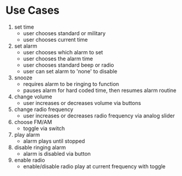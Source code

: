 # Use Cases

1. set time
    * user chooses standard or military
    * user chooses current time
1. set alarm
    * user chooses which alarm to set
    * user chooses the alarm time
    * user chooses standard beep or radio
    * user can set alarm to 'none' to disable
1. snooze
    * requires alarm to be ringing to function
    * pauses alarm for hard coded time, then resumes alarm routine
1. change volume
    * user increases or decreases volume via buttons
1. change radio frequency
    * user increases or decreases radio frequency via analog slider
1. choose FM/AM
    * toggle via switch
1. play alarm
    * alarm plays until stopped
1. disable ringing alarm
    * alarm is disabled via button
1. enable radio
    * enable/disable radio play at current frequency with toggle